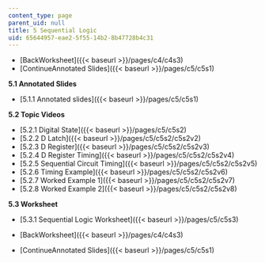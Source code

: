 ```yaml
---
content_type: page
parent_uid: null
title: 5 Sequential Logic
uid: 65644957-eae2-5f55-14b2-8b47728b4c31
---
```


*   [BackWorksheet]({{< baseurl >}}/pages/c4/c4s3)
*   [ContinueAnnotated Slides]({{< baseurl >}}/pages/c5/c5s1)

**5.1 Annotated Slides**

*   [5.1.1 Annotated slides]({{< baseurl >}}/pages/c5/c5s1)

**5.2 Topic Videos**

*   [5.2.1 Digital State]({{< baseurl >}}/pages/c5/c5s2)
*   [5.2.2 D Latch]({{< baseurl >}}/pages/c5/c5s2/c5s2v2)
*   [5.2.3 D Register]({{< baseurl >}}/pages/c5/c5s2/c5s2v3)
*   [5.2.4 D Register Timing]({{< baseurl >}}/pages/c5/c5s2/c5s2v4)
*   [5.2.5 Sequential Circuit Timing]({{< baseurl >}}/pages/c5/c5s2/c5s2v5)
*   [5.2.6 Timing Example]({{< baseurl >}}/pages/c5/c5s2/c5s2v6)
*   [5.2.7 Worked Example 1]({{< baseurl >}}/pages/c5/c5s2/c5s2v7)
*   [5.2.8 Worked Example 2]({{< baseurl >}}/pages/c5/c5s2/c5s2v8)

**5.3 Worksheet**

*   [5.3.1 Sequential Logic Worksheet]({{< baseurl >}}/pages/c5/c5s3)

*   [BackWorksheet]({{< baseurl >}}/pages/c4/c4s3)
*   [ContinueAnnotated Slides]({{< baseurl >}}/pages/c5/c5s1)